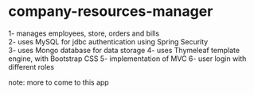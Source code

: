 # company-resources-manager
1- manages employees, store, orders and bills                                                                                                                                       
2- uses MySQL for jdbc authentication using Spring Security                                                                                                                         
3- uses Mongo database for data storage
4- uses Thymeleaf template engine, with Bootstrap CSS
5- implementation of MVC
6- user login with different roles

note: more to come to this app


